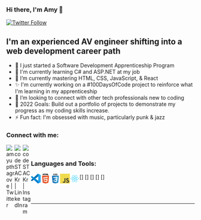 ### Hi there, I'm Amy 👋 

[![Twitter Follow](https://img.shields.io/twitter/follow/amyupthagrove?color=1DA1F2&logo=twitter&style=for-the-badge)](https://twitter.com/intent/follow?original_referer=https%3A%2F%2Fgithub.com%2Famyupthagrove&screen_name=amyupthagrove)

## I'm an experienced AV engineer shifting into a web development career path

- 🔭 I just started a Software Development Apprenticeship Program
- 🌱 I'm currently learning C# and ASP.NET at my job
- 🌻 I’m currently mastering HTML, CSS, JavaScript, & React
- ✨ I'm currently working on a #100DaysOfCode project to reinforce what I'm learning in my apprenticeship
- 👯 I’m looking to connect with other tech professionals new to coding
- 🥅 2022 Goals: Build out a portfolio of projects to demonstrate my progress as my coding skills increase.
- ⚡ Fun fact: I'm obsessed with music, particularly punk & jazz

### Connect with me:

[<img align="left" alt="amyupthagrove | Twitter" width="22px" src="https://cdn.jsdelivr.net/npm/simple-icons@v3/icons/twitter.svg" />][twitter]
[<img align="left" alt="codeSTACKr | LinkedIn" width="22px" src="https://cdn.jsdelivr.net/npm/simple-icons@v3/icons/linkedin.svg" />][linkedin]
[<img align="left" alt="codeSTACKr | Instagram" width="22px" src="https://cdn.jsdelivr.net/npm/simple-icons@v3/icons/instagram.svg" />][instagram]

<br />

### Languages and Tools:

[<img align="left" alt="Visual Studio Code" width="26px" src="https://raw.githubusercontent.com/github/explore/80688e429a7d4ef2fca1e82350fe8e3517d3494d/topics/visual-studio-code/visual-studio-code.png" />]
[<img align="left" alt="HTML5" width="26px" src="https://raw.githubusercontent.com/github/explore/80688e429a7d4ef2fca1e82350fe8e3517d3494d/topics/html/html.png" />]
[<img align="left" alt="CSS3" width="26px" src="https://raw.githubusercontent.com/github/explore/80688e429a7d4ef2fca1e82350fe8e3517d3494d/topics/css/css.png" />]
[<img align="left" alt="JavaScript" width="26px" src="https://raw.githubusercontent.com/github/explore/80688e429a7d4ef2fca1e82350fe8e3517d3494d/topics/javascript/javascript.png" />]
[<img align="left" alt="React" width="26px" src="https://raw.githubusercontent.com/github/explore/80688e429a7d4ef2fca1e82350fe8e3517d3494d/topics/react/react.png" />]

<br />
<br />

---

[twitter]: https://twitter.com/amyupthagrove
[instagram]: https://instagram.com/amyupthagrove
[linkedin]: https://linkedin.com/in/amy-upthagrove-019730107
